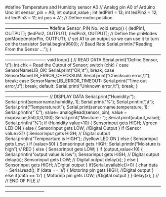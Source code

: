 
#define Temperature and Humidity sensor A0 // Analog pin A0 of Arduino Uno
int sensor_pin = A0;
int output_value ;
int ledPin1 = 13;
int ledPin2 = 12;
int ledPin3 = 11;
int pos = A1; // Define motor position
——————————————————————————————————————————————
#define Sensor_PIN No.
void setup()
{
(ledPin1, OUTPUT); (ledPin2, OUTPUT); (ledPin3, OUTPUT); // Define the pinModes
pinMode(motorPin, OUTPUT); // set A1 to an output so we can use it to turn on the transistor
Serial.begin(9600); // Baud Rate
Serial.println(“Reading From the Sensor …”);
}
—————————————————————————————————————————————-
void loop()
{
// READ DATA
Serial.print(“Define Sensor, \t”);
int chk = Read the Output of Sensor;
switch (chk)
{
case SensorNameLIB_OK:
Serial.print(“OK,\t”);
break;
case SensorNameLIB_ERROR_CHECKSUM:
Serial.print(“Checksum error,\t”);
break;
case SensorNameLIB_ERROR_TIMEOUT:
Serial.print(“Time out error,\t”);
break;
default:
Serial.print(“Unknown error,\t”);
break;
}
——————————————————————————————————————————————
// DISPLAY DATA
Serial.print(“Humidity:”);
Serial.print(sensorname.humidity, 1);
Serial.print(“%”);
Serial.println(“,\t”);
Serial.print(“Temperature:\t”);
Serial.print(sensorname.temperature, 1);
Serial.println(“`C”);
value= analogRead(sensor_pin);
value = map(value,550,0,0,100);
Serial.print(“Mositure : “);
Serial.print(output_value);
Serial.println(“%”);
if (Humidity value>10)
{
Sensorinput gets HIGH; //green LED ON
}
else {
Sensorinput gets LOW; //Digital Output
}
if (Sensor value>31)
{
Sensorinput gets HIGH; // Digital output
Serial.println(“Tempearture is HIGH”); //yellow LED ON
}
else {
Sensorinput gets Low;
}
if (value>50)
{
Sensorinput gets HIGH;
Serial.println(“Moisture is high”);// RED
}
else {
Sensorinput gets LOW;
}
if (output_value<10) { Serial.println(“output value is low”); Sensorinput gets HIGH; // Digital output delay(x); Sensorinput gets LOW; // Digital output delay(x); } else { Sensorinput gets HIGH; //Digital output } if(Serial.available()>0)
{
char data = Serial.read();
if (data == ‘a’)
{
Motorinp pin gets HIGH; //Digital output
}
else if(data == ‘b’)
{
Motorinp pin gets LOW; //Digital output
}
}
delay(x);
}
//
// END OF FILE
//—————————————————————————————————————————————
